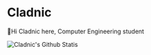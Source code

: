 # Cladnic
👋Hi Cladnic here, Computer Engineering student

<img align="left" alt="Cladnic's Github Statis" src="https://github-readme-stats.cladnic.vercel.app/api?username=cladnic&show_icons=true&hide_border=true&count_private=true&theme=dark" />
